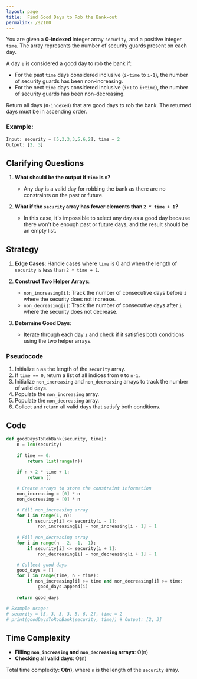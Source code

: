 ```yaml
---
layout: page
title:  Find Good Days to Rob the Bank-out
permalink: /s2100
---
```


You are given a **0-indexed** integer array `security`, and a positive integer `time`. The array represents the number of security guards present on each day.

A day `i` is considered a good day to rob the bank if:
- For the past `time` days considered inclusive (`i-time` to `i-1`), the number of security guards has been non-increasing.
- For the next `time` days considered inclusive (`i+1` to `i+time`), the number of security guards has been non-decreasing.

Return all days (`0-indexed`) that are good days to rob the bank. The returned days must be in ascending order.

### Example:
```python
Input: security = [5,3,3,3,5,6,2], time = 2
Output: [2, 3]
```

## Clarifying Questions

1. **What should be the output if `time` is `0`?** 
   - Any day is a valid day for robbing the bank as there are no constraints on the past or future.

2. **What if the `security` array has fewer elements than `2 * time + 1`?**
   - In this case, it's impossible to select any day as a good day because there won't be enough past or future days, and the result should be an empty list.

## Strategy

1. **Edge Cases**: Handle cases where `time` is 0 and when the length of `security` is less than `2 * time + 1`.

2. **Construct Two Helper Arrays**: 
    - `non_increasing[i]`: Track the number of consecutive days before `i` where the security does not increase.
    - `non_decreasing[i]`: Track the number of consecutive days after `i` where the security does not decrease.

3. **Determine Good Days**:
    - Iterate through each day `i` and check if it satisfies both conditions using the two helper arrays.

### Pseudocode
1. Initialize `n` as the length of the `security` array.
2. If `time == 0`, return a list of all indices from `0` to `n-1`.
3. Initialize `non_increasing` and `non_decreasing` arrays to track the number of valid days.
4. Populate the `non_increasing` array.
5. Populate the `non_decreasing` array.
6. Collect and return all valid days that satisfy both conditions.

## Code

```python
def goodDaysToRobBank(security, time):
    n = len(security)
    
    if time == 0:
        return list(range(n))
    
    if n < 2 * time + 1:
        return []

    # Create arrays to store the constraint information
    non_increasing = [0] * n
    non_decreasing = [0] * n

    # Fill non_increasing array
    for i in range(1, n):
        if security[i] <= security[i - 1]:
            non_increasing[i] = non_increasing[i - 1] + 1
    
    # Fill non_decreasing array
    for i in range(n - 2, -1, -1):
        if security[i] <= security[i + 1]:
            non_decreasing[i] = non_decreasing[i + 1] + 1

    # Collect good days
    good_days = []
    for i in range(time, n - time):
        if non_increasing[i] >= time and non_decreasing[i] >= time:
            good_days.append(i)
    
    return good_days

# Example usage:
# security = [5, 3, 3, 3, 5, 6, 2], time = 2
# print(goodDaysToRobBank(security, time)) # Output: [2, 3]
```

## Time Complexity

- **Filling `non_increasing` and `non_decreasing` arrays**: O(n)
- **Checking all valid days**: O(n)

Total time complexity: **O(n)**, where `n` is the length of the `security` array.